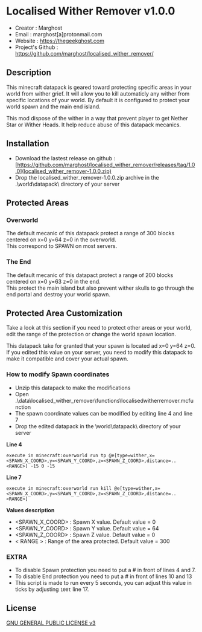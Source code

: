 # Localised Wither Remover v1.0.0

- Creator : Marghost
- Email : marghost[a]protonmail.com
- Website : https://thegeekghost.com
- Project's Github : https://github.com/marghost/localised_wither_remover/

## Description

This minecraft datapack is geared toward protecting specific areas in your world from wither grief.  It will allow you to kill automaticly any wither from specific locations of your world.  By default it is configured to protect your world spawn and the main end island.  

This mod dispose of the wither in a way that prevent player to get Nether Star or Wither Heads.  It help reduce abuse of this datapack mecanics.  

## Installation
- Download the lastest release on github : [https://github.com/marghost/localised_wither_remover/releases/tag/1.0.0](localised_wither_remover-1.0.0.zip)
- Drop the localised_wither_remover-1.0.0.zip archive in the .\world\datapack\ directory of your server

## Protected Areas

### Overworld
The default mecanic of this datapack protect a range of 300 blocks centered on x=0 y=64 z=0 in the overworld.  
This correspond to SPAWN on most servers.  

### The End
The default mecanic of this datapact protect a range of 200 blocks centered on x=0 y=63 z=0 in the end.  
This protect the main island but also prevent wither skulls to go through the end portal and destroy your world spawn.   

## Protected Area Customization

Take a look at this section if you need to protect other areas or your world, edit the range of the protection or change the world spawn location. 

This datapack take for granted that your spawn is located ad x=0 y=64 z=0.  If you edited this value on your server, you need to modify this datapack to make it compatible and cover your actual spawn.

### How to modify Spawn coordinates
- Unzip this datapack to make the modifications
- Open .\data\localised_wither_remover\functions\localisedwitherremover.mcfunction
- The spawn coordinate values can be modified by editing line 4 and line 7
- Drop the edited datapack in the \world\datapack\ directory of your server

**Line 4**
```
execute in minecraft:overworld run tp @e[type=wither,x=<SPAWN_X_COORD>,y=<SPAWN_Y_COORD>,z=<SPAWN_Z_COORD>,distance=..<RANGE>] -15 0 -15
```

**Line 7**
```
execute in minecraft:overworld run kill @e[type=wither,x=<SPAWN_X_COORD>,y=<SPAWN_Y_COORD>,z=<SPAWN_Z_COORD>,distance=..<RANGE>]
```
**Values description**
- <SPAWN_X_COORD> : Spawn X value.  Default value = 0
- <SPAWN_Y_COORD> : Spawn Y value.  Default value = 64
- <SPAWN_Z_COORD> : Spawn Z value.  Default value = 0
- < RANGE > : Range of the area protected.  Default value = 300

### EXTRA
- To disable Spawn protection you need to put a # in front of lines 4 and 7.
- To disable End protection you need to put a # in front of lines 10 and 13
- This script is made to run every 5 seconds, you can adjust this value in ticks by adjusting `100t` line 17.

## License

[GNU GENERAL PUBLIC LICENSE v3](https://github.com/marghost/localised_wither_remover/blob/main/LICENSE)
